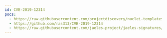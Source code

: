 ```yaml
---
id: CVE-2019-12314
pocs:
  - https://raw.githubusercontent.com/projectdiscovery/nuclei-templates/master/cves/CVE-2019-12314.yaml
  - https://github.com/ras313/CVE-2019-12314
  - https://raw.githubusercontent.com/jaeles-project/jaeles-signatures/master/cves/deltek-maconomy-path-traversal-cve-2019-12314.yaml
---
```

